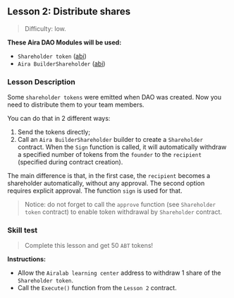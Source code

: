 ## Lesson 2: Distribute shares

> Difficulty: low.

**These Aira DAO Modules will be used:**

- `Shareholder token` ([abi](https://raw.githubusercontent.com/airalab/core/master/abi/TokenEmission.json))
- `Aira BuilderShareholder` ([abi](https://raw.githubusercontent.com/airalab/DAO-Factory/master/abi/BuilderShareholder.json))

### Lesson Description 

Some `shareholder tokens` were emitted when DAO was created. Now you need to distribute them to your team members.

You can do that in 2 different ways:

1. Send the tokens directly;
2. Call an `Aira BuilderShareholder` builder to create a `Shareholder` contract. When the `Sign` function is called, it will automatically withdraw a specified number of tokens from the `founder` to the `recipient` (specified during contract creation). 

The main difference is that, in the first case, the `recipient` becomes a shareholder automatically, without any approval. The second option requires explicit approval. The function `sign` is used for that.

> Notice: do not forget to call the `approve` function (see `Shareholder token` contract) to enable token withdrawal by `Shareholder` contract.

### Skill test 

> Complete this lesson and get 50 `ABT` tokens! 

**Instructions:**

- Allow the `Airalab learning center` address to withdraw 1 share of the `Shareholder token`. 
- Call the `Execute()` function from the `Lesson 2` contract.

